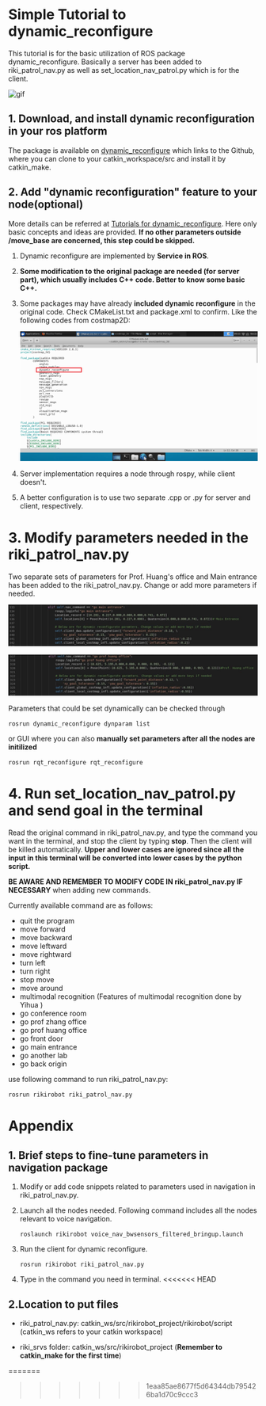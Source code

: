 # Simple Tutorial to dynamic_reconfigure

This tutorial is for the basic utilization of ROS package dynamic_reconfigure. Basically a server has been added to riki_patrol_nav.py as well as set_location_nav_patrol.py which is for the client.



![gif](https://github.com/YihuaLiang95/Lab2cRobot-Beta/blob/weitao/dynamic_reconfiguration/IMG/gif.gif)

## 1. Download, and install dynamic reconfiguration in your ros platform

The package is available on [dynamic_reconfigure](http://wiki.ros.org/dynamic_reconfigure) which links to the Github, where you can clone to your catkin_workspace/src and install it by catkin_make.



## 2. Add "dynamic reconfiguration" feature to your node(optional)

More details can be referred at [Tutorials for dynamic_reconfigure](http://wiki.ros.org/dynamic_reconfigure/Tutorials). Here only basic concepts and ideas are provided.  **If no other parameters outside /move_base are concerned, this step could be skipped.** 

1.  Dynamic reconfigure are implemented by **Service in ROS**.

2. **Some modification to the original package  are needed (for server part), which usually includes C++ code. Better to know some basic C++.**

3. Some packages may have already **included dynamic reconfigure** in the original code. Check CMakeList.txt and package.xml to confirm. Like the following codes from costmap2D:

   ![CMakeList](https://github.com/YihuaLiang95/Lab2cRobot-Beta/blob/weitao/dynamic_reconfiguration/IMG/1.png)

4. Server implementation requires a node through rospy, while client doesn't.

5. A better configuration is to use two separate .cpp or .py for server and client, respectively.



# 3. Modify parameters needed in the riki_patrol_nav.py

Two separate sets of parameters for Prof. Huang's office and Main entrance has been added to the riki_patrol_nav.py. Change or add more parameters if needed. 

![main entrance](https://github.com/YihuaLiang95/Lab2cRobot-Beta/blob/weitao/dynamic_reconfiguration/IMG/2.png)



![prof huang office](https://github.com/YihuaLiang95/Lab2cRobot-Beta/blob/weitao/dynamic_reconfiguration/IMG/3.png)



Parameters that could be set dynamically can be checked through 

```
rosrun dynamic_reconfigure dynparam list
```

or GUI  where you can also **manually set parameters after all the nodes are initilized**

```
rosrun rqt_reconfigure rqt_reconfigure
```



# 4. Run set_location_nav_patrol.py and send goal in the terminal

Read the original command in  riki_patrol_nav.py, and type the command you want in the terminal, and stop the client by typing **stop**. Then the client will be killed automatically. **Upper and lower cases are ignored since all the input in this terminal will be converted into lower cases by the python script.** 



**BE AWARE AND REMEMBER TO MODIFY CODE IN riki_patrol_nav.py IF NECESSARY**  when adding new commands.



Currently available command are as follows:

- quit the program
- move forward
- move backward
- move leftward
- move rightward
- turn left
- turn right
- stop move
- move around
- multimodal recognition (Features of multimodal recognition done by Yihua )
- go conference room
- go prof zhang office
- go prof huang office
- go front door
- go main entrance
- go another lab
- go back origin



use following command to run riki_patrol_nav.py:

```
rosrun rikirobot riki_patrol_nav.py
```



# Appendix

## 1. Brief steps to fine-tune parameters in navigation package

1. Modify or add code snippets related to parameters used in navigation in riki_patrol_nav.py.

2. Launch all the nodes needed. Following command includes all the nodes relevant to voice navigation.

   ```
   roslaunch rikirobot voice_nav_bwsensors_filtered_bringup.launch
   ```

3. Run the client for dynamic reconfigure.

   ```
   rosrun rikirobot riki_patrol_nav.py
   ```

3. Type in the command you need in terminal.
<<<<<<< HEAD



## 2.Location to put files

- riki_patrol_nav.py: catkin_ws/src/rikirobot_project/rikirobot/script (catkin_ws refers to your catkin workspace)

- riki_srvs folder: catkin_ws/src/rikirobot_project  (**Remember to catkin_make for the first time**)

  

=======
>>>>>>> 1eaa85ae8677f5d64344db795426ba1d70c9ccc3
